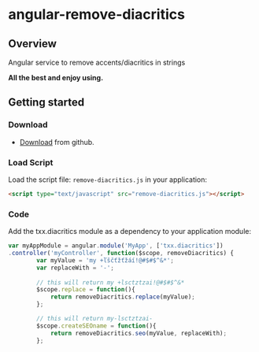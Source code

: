 angular-remove-diacritics
=========================

Overview
--------

Angular service to remove accents/diacritics in strings


__All the best and enjoy using.__

Getting started
---------------

### Download

- [Download](https://github.com/Kepro/angular-remove-diacritics/archive/master.zip) from github.



### Load Script
Load the script file: `remove-diacritics.js` in your application:

```html
<script type="text/javascript" src="remove-diacritics.js"></script>
```

### Code
Add the txx.diacritics module as a dependency to your application module:

```js
var myAppModule = angular.module('MyApp', ['txx.diacritics'])
.controller('myController', function($scope, removeDiacritics) {
		var myValue = 'my +ľščťžťžáí!@#$#$^&*';
		var replaceWith = '-';
		
		// this will return my +lsctztzai!@#$#$^&*
        $scope.replace = function(){
            return removeDiacritics.replace(myValue);
        };

		// this will return my-lsctztzai-
		$scope.createSEOname = function(){
			return removeDiacritics.seo(myValue, replaceWith);
		};
```
